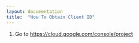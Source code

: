 ```yaml
---
layout: documentation
title:  "How To Obtain Client ID"
---
```


1. Go to https://cloud.google.com/console/project



